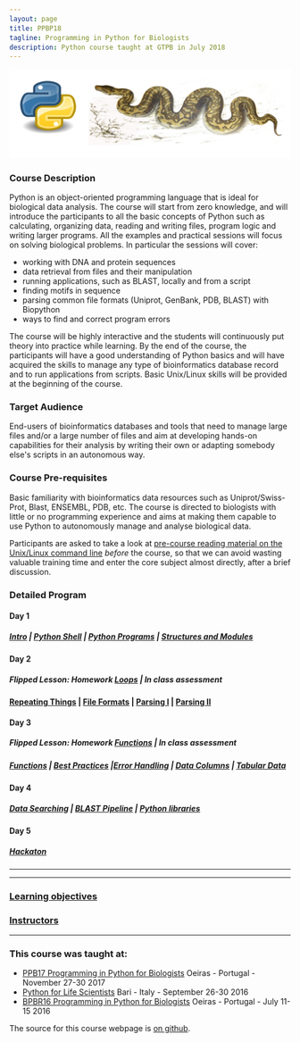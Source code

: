 ```yaml
---
layout: page
title: PPBP18
tagline: Programming in Python for Biologists
description: Python course taught at GTPB in July 2018
---
```


![python](assets/img/ppb.jpg)

### Course Description

Python is an object-oriented programming language that is ideal for biological data analysis. The course will start from zero knowledge, and will introduce the participants to all the basic concepts of Python such as calculating, organizing data, reading and writing files, program logic and writing larger programs. All the examples and practical sessions will focus on solving biological problems. In particular the sessions will cover:

+ working with DNA and protein sequences
+ data retrieval from files and their manipulation
+ running applications, such as BLAST, locally and from a script
+ finding motifs in sequence
+ parsing common file formats (Uniprot, GenBank, PDB, BLAST) with Biopython
+ ways to find and correct program errors

The course will be highly interactive and the students will continuously put theory into practice while learning. By the end of the course, the participants will have a good understanding of Python basics and will have acquired the skills to manage any type of bioinformatics database record and to run applications from scripts. Basic Unix/Linux skills will be provided at the beginning of the course.


### Target Audience
End-users of bioinformatics databases and tools that need to manage large files and/or a large number of files and aim at developing hands-on capabilities for their analysis by writing their own or adapting somebody else's scripts in an autonomous way.


### Course Pre-requisites
Basic familiarity with bioinformatics data resources such as Uniprot/Swiss-Prot, Blast, ENSEMBL, PDB, etc. The course is directed to biologists with little or no programming experience and aims at making them capable to use Python to autonomously manage and analyse biological data.


Participants are asked to take a look at [pre-course reading material on the Unix/Linux command line](https://rawgit.com/BioinformaticsTraining/Critical-Guides/gh-pages/HTML/Flip_Day0.html) *before* the course, so that we can avoid wasting valuable training time and enter the core subject almost directly, after a brief discussion.



### Detailed Program


#### Day 1
##### [Intro](assets/1_intro.md) | [Python Shell](assets/2_pythonshell.md) | [Python Programs](assets/3_PythonPrograms.md) | [Structures and Modules](assets/4_PythonStructureModulesImport.md)


#### Day 2

<!-- -->

##### Flipped Lesson: Homework [Loops](https://rawgit.com/BioinformaticsTraining/Critical-Guides/gh-pages/HTML/Flip_Day1.html) | In class assessment

#### [Repeating Things](assets/RepeatingThings.md) | [File Formats](assets/5_FileFormats.md) | [Parsing I](assets/6_Parsing-Theory-I.md) | [Parsing II](assets/7_Parsing-Theory-II.md)  


#### Day 3

##### Flipped Lesson: Homework [Functions](https://rawgit.com/BioinformaticsTraining/Critical-Guides/gh-pages/HTML/Flip_Day2.html)  | In class assessment

##### [Functions](assets/8_functions.md) | [Best Practices](assets/9_BestPracticesInProgramming.md) |[Error Handling](assets/10_ErrorHandling.md) | [Data Columns](assets/11_DataColumns.md) | [Tabular Data](assets/12_TabularData.md)


#### Day 4
##### [Data Searching](assets/13_DataSearching.md) | [BLAST Pipeline](assets/15_Running-BLAST_sys.argv.md) | [Python libraries](assets/16_PythonLibraries_tasks.md)

#### Day 5
##### [Hackaton](assets/HACKATHON_TASKS.md)

---

---

### [Learning objectives](pages/learning_objective.html)

### [Instructors](pages/instructors.md)

---


### This course was taught at:

- [PPB17 Programming in Python for Biologists](ftp://gtpb.igc.gulbenkian.pt/bicourses/2017/PPB17/index.html) Oeiras - Portugal -  November 27-30 2017
- [Python for Life Scientists](https://elixir-iib-training.github.io/website/docs/programme2016_copy.html) Bari - Italy - September 26-30 2016
- [BPBR16 Programming in Python for Biologists](http://gtpb.igc.gulbenkian.pt/bicourses/BPBR16/) Oeiras - Portugal - July 11-15 2016

The source for this course webpage is [on github](https://github.com/GTPB/Web_course_template).
